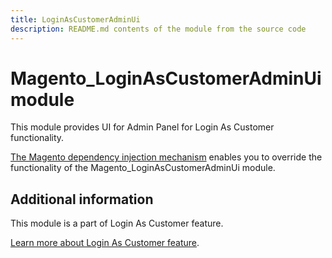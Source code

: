 ```yaml
---
title: LoginAsCustomerAdminUi
description: README.md contents of the module from the source code
---
```


# Magento_LoginAsCustomerAdminUi module

This module provides UI for Admin Panel for Login As Customer functionality.

[The Magento dependency injection mechanism](http://devdocs.magento.com/guides/v2.4/extension-dev-guide/depend-inj.html) enables you to override the functionality of the Magento_LoginAsCustomerAdminUi module.

## Additional information

This module is a part of Login As Customer feature.

[Learn more about Login As Customer feature](https://docs.magento.com/user-guide/customers/login-as-customer.html).
